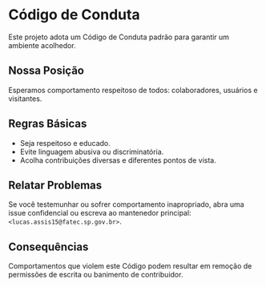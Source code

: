 # Código de Conduta

Este projeto adota um Código de Conduta padrão para garantir um ambiente acolhedor.

## Nossa Posição
Esperamos comportamento respeitoso de todos: colaboradores, usuários e visitantes.

## Regras Básicas
- Seja respeitoso e educado.
- Evite linguagem abusiva ou discriminatória.
- Acolha contribuições diversas e diferentes pontos de vista.

## Relatar Problemas
Se você testemunhar ou sofrer comportamento inapropriado, abra uma issue confidencial ou escreva ao mantenedor principal: `<lucas.assis15@fatec.sp.gov.br>`.

## Consequências
Comportamentos que violem este Código podem resultar em remoção de permissões de escrita ou banimento de contribuidor.


